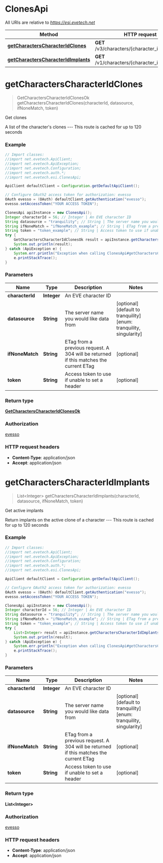 # ClonesApi

All URIs are relative to *https://esi.evetech.net*

Method | HTTP request | Description
------------- | ------------- | -------------
[**getCharactersCharacterIdClones**](ClonesApi.md#getCharactersCharacterIdClones) | **GET** /v3/characters/{character_id}/clones/ | Get clones
[**getCharactersCharacterIdImplants**](ClonesApi.md#getCharactersCharacterIdImplants) | **GET** /v1/characters/{character_id}/implants/ | Get active implants


<a name="getCharactersCharacterIdClones"></a>
# **getCharactersCharacterIdClones**
> GetCharactersCharacterIdClonesOk getCharactersCharacterIdClones(characterId, datasource, ifNoneMatch, token)

Get clones

A list of the character&#39;s clones  ---  This route is cached for up to 120 seconds

### Example
```java
// Import classes:
//import net.evetech.ApiClient;
//import net.evetech.ApiException;
//import net.evetech.Configuration;
//import net.evetech.auth.*;
//import net.evetech.esi.ClonesApi;

ApiClient defaultClient = Configuration.getDefaultApiClient();

// Configure OAuth2 access token for authorization: evesso
OAuth evesso = (OAuth) defaultClient.getAuthentication("evesso");
evesso.setAccessToken("YOUR ACCESS TOKEN");

ClonesApi apiInstance = new ClonesApi();
Integer characterId = 56; // Integer | An EVE character ID
String datasource = "tranquility"; // String | The server name you would like data from
String ifNoneMatch = "ifNoneMatch_example"; // String | ETag from a previous request. A 304 will be returned if this matches the current ETag
String token = "token_example"; // String | Access token to use if unable to set a header
try {
    GetCharactersCharacterIdClonesOk result = apiInstance.getCharactersCharacterIdClones(characterId, datasource, ifNoneMatch, token);
    System.out.println(result);
} catch (ApiException e) {
    System.err.println("Exception when calling ClonesApi#getCharactersCharacterIdClones");
    e.printStackTrace();
}
```

### Parameters

Name | Type | Description  | Notes
------------- | ------------- | ------------- | -------------
 **characterId** | **Integer**| An EVE character ID |
 **datasource** | **String**| The server name you would like data from | [optional] [default to tranquility] [enum: tranquility, singularity]
 **ifNoneMatch** | **String**| ETag from a previous request. A 304 will be returned if this matches the current ETag | [optional]
 **token** | **String**| Access token to use if unable to set a header | [optional]

### Return type

[**GetCharactersCharacterIdClonesOk**](GetCharactersCharacterIdClonesOk.md)

### Authorization

[evesso](../README.md#evesso)

### HTTP request headers

 - **Content-Type**: application/json
 - **Accept**: application/json

<a name="getCharactersCharacterIdImplants"></a>
# **getCharactersCharacterIdImplants**
> List&lt;Integer&gt; getCharactersCharacterIdImplants(characterId, datasource, ifNoneMatch, token)

Get active implants

Return implants on the active clone of a character  ---  This route is cached for up to 120 seconds

### Example
```java
// Import classes:
//import net.evetech.ApiClient;
//import net.evetech.ApiException;
//import net.evetech.Configuration;
//import net.evetech.auth.*;
//import net.evetech.esi.ClonesApi;

ApiClient defaultClient = Configuration.getDefaultApiClient();

// Configure OAuth2 access token for authorization: evesso
OAuth evesso = (OAuth) defaultClient.getAuthentication("evesso");
evesso.setAccessToken("YOUR ACCESS TOKEN");

ClonesApi apiInstance = new ClonesApi();
Integer characterId = 56; // Integer | An EVE character ID
String datasource = "tranquility"; // String | The server name you would like data from
String ifNoneMatch = "ifNoneMatch_example"; // String | ETag from a previous request. A 304 will be returned if this matches the current ETag
String token = "token_example"; // String | Access token to use if unable to set a header
try {
    List<Integer> result = apiInstance.getCharactersCharacterIdImplants(characterId, datasource, ifNoneMatch, token);
    System.out.println(result);
} catch (ApiException e) {
    System.err.println("Exception when calling ClonesApi#getCharactersCharacterIdImplants");
    e.printStackTrace();
}
```

### Parameters

Name | Type | Description  | Notes
------------- | ------------- | ------------- | -------------
 **characterId** | **Integer**| An EVE character ID |
 **datasource** | **String**| The server name you would like data from | [optional] [default to tranquility] [enum: tranquility, singularity]
 **ifNoneMatch** | **String**| ETag from a previous request. A 304 will be returned if this matches the current ETag | [optional]
 **token** | **String**| Access token to use if unable to set a header | [optional]

### Return type

**List&lt;Integer&gt;**

### Authorization

[evesso](../README.md#evesso)

### HTTP request headers

 - **Content-Type**: application/json
 - **Accept**: application/json

